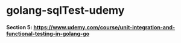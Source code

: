 # golang-sqlTest-udemy

#### Section 5: https://www.udemy.com/course/unit-integration-and-functional-testing-in-golang-go
